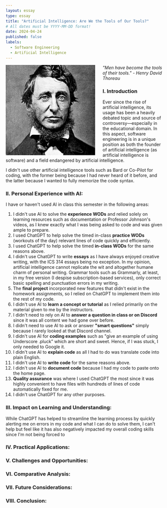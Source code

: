 ```yaml
---
layout: essay
type: essay
title: "Artificial Intelligence: Are We the Tools of Our Tools?"
# All dates must be YYYY-MM-DD format!
date: 2024-04-24
published: false
labels:
  - Software Engineering
  - Artificial Intelligence
---
```

<p>
  <img style="margin-right: 1.5rem" align="left" height="auto" width="286" src="../img/thoreau.jpg" />
  <em>"Men have become the tools of their tools." - Henry David Thoreau</em>
</p>

### I. Introduction

  Ever since the rise of artificial intelligence, its usage has been a heavily debated topic and source of controversy—especially in the educational domain. In this aspect, software engineering is in a unique position as both the founder of artificial intelligence (as artificial intelligence is software) and a field endangered by artificial intelligence.

I didn't use other artificial intelligence tools such as Bard or Co-Pilot for coding, with the former being because I had never heard of it before, and the latter because I wanted to fully memorize the code syntax.

### II. Personal Experience with AI:
I have or haven't used AI in class this semester in the following areas:

1. I didn't use AI to solve the **experience WODs** and relied solely on learning resources such as documentation or Professor Johnson's videos, as I knew exactly what I was being asked to code and was given ample to prepare.
2. I used ChatGPT to help solve the timed in-class **practice WODs** (workouts of the day) relevant lines of code quickly and efficiently.
3. I used ChatGPT to help solve the timed **in-class WODs** for the same reasons above.
4. I didn't use ChatGPT to write **essays** as I have always enjoyed creative writing, with the ICS 314 essays being no exception. In my opinion, artificial intelligence cannot replicate the wit and altogether humane charm of personal writing. Grammar tools such as Grammarly, at least, in my free version (I despise subscription-based services), only correct basic spelling and punctuation errors in my writing.
5. The **final project** incorporated new features that didn't exist in the homework assignments, so I relied on ChatGPT to implement them into the rest of my code.
6. I didn't use AI to **learn a concept or tutorial** as I relied primarily on the material given to me by the instructors.
7. I didn't need to rely on AI to **answer a question in class or on Discord** since it was all content we had gone over before.
8. I didn't need to use AI to ask or answer **"smart questions"** simply because I rarely looked at that Discord channel.
9. I didn't use AI for **coding examples** such as "give an example of using Underscore .pluck” which are short and sweet. Hence, if I was stuck, I only needed to Google it.
10. I didn't use AI to **explain code** as all I had to do was translate code into plain English.
11. I didn't use AI to **write code** for the same reasons above.
12. I didn't use AI to **document code** because I had my code to paste onto the home page.
13. **Quality assurance** was where I used ChatGPT the most since it was highly convenient to have files with hundreds of lines of code automatically fixed for me.
14. I didn't use ChatGPT for any other purposes.

### III. Impact on Learning and Understanding:

  While ChatGPT has helped to streamline the learning process by quickly alerting me on errors in my code and what I can do to solve them, I can't help but feel like it has also negatively impacted my overall coding skills since I'm not being forced to 

### IV. Practical Applications:


### V. Challenges and Opportunities:


### VI. Comparative Analysis:


### VII. Future Considerations:


### VIII. Conclusion:
